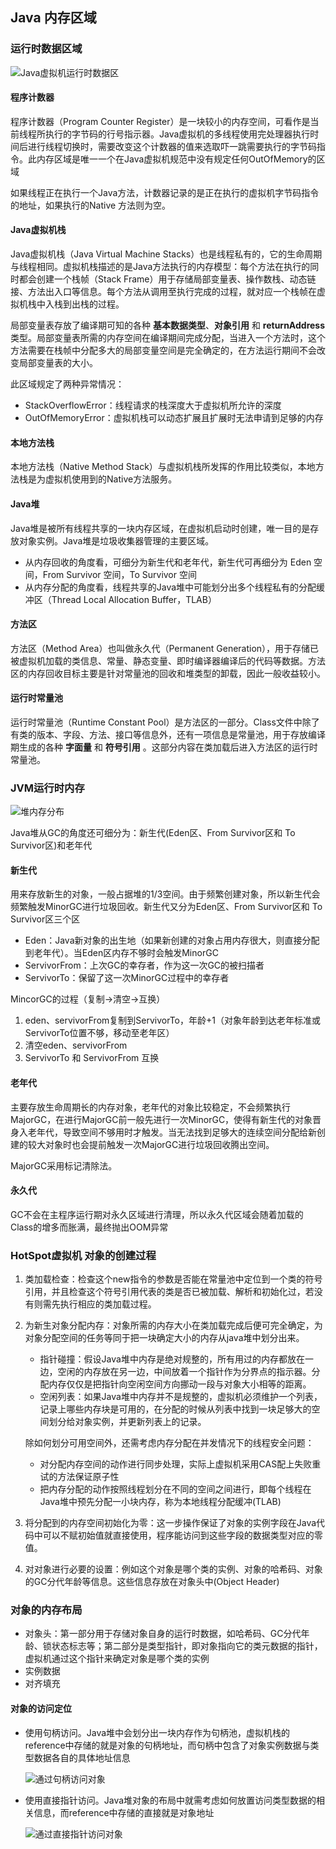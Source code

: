 ## Java 内存区域

### 运行时数据区域

![Java虚拟机运行时数据区](Java虚拟机运行时数据区.PNG)

#### 程序计数器

程序计数器（Program Counter Register）是一块较小的内存空间，可看作是当前线程所执行的字节码的行号指示器。Java虚拟机的多线程使用完处理器执行时间后进行线程切换时，需要改变这个计数器的值来选取吓一跳需要执行的字节码指令。此内存区域是唯一一个在Java虚拟机规范中没有规定任何OutOfMemory的区域

如果线程正在执行一个Java方法，计数器记录的是正在执行的虚拟机字节码指令的地址，如果执行的Native 方法则为空。

#### Java虚拟机栈

Java虚拟机栈（Java Virtual Machine Stacks）也是线程私有的，它的生命周期与线程相同。虚拟机栈描述的是Java方法执行的内存模型：每个方法在执行的同时都会创建一个栈帧（Stack Frame）用于存储局部变量表、操作数栈、动态链接、方法出入口等信息。每个方法从调用至执行完成的过程，就对应一个栈帧在虚拟机栈中入栈到出栈的过程。

局部变量表存放了编译期可知的各种 **基本数据类型**、**对象引用** 和 **returnAddress** 类型。局部变量表所需的内存空间在编译期间完成分配，当进入一个方法时，这个方法需要在栈帧中分配多大的局部变量空间是完全确定的，在方法运行期间不会改变局部变量表的大小。

此区域规定了两种异常情况：

+ StackOverflowError：线程请求的栈深度大于虚拟机所允许的深度
+ OutOfMemoryError：虚拟机栈可以动态扩展且扩展时无法申请到足够的内存

#### 本地方法栈

本地方法栈（Native Method Stack）与虚拟机栈所发挥的作用比较类似，本地方法栈是为虚拟机使用到的Native方法服务。

#### Java堆

Java堆是被所有线程共享的一块内存区域，在虚拟机启动时创建，唯一目的是存放对象实例。Java堆是垃圾收集器管理的主要区域。

+ 从内存回收的角度看，可细分为新生代和老年代，新生代可再细分为 Eden 空间，From Survivor 空间，To Survivor 空间
+ 从内存分配的角度看，线程共享的Java堆中可能划分出多个线程私有的分配缓冲区（Thread Local Allocation Buffer，TLAB）

#### 方法区

方法区（Method Area）也叫做永久代（Permanent Generation），用于存储已被虚拟机加载的类信息、常量、静态变量、即时编译器编译后的代码等数据。方法区的内存回收目标主要是针对常量池的回收和堆类型的卸载，因此一般收益较小。

#### 运行时常量池

运行时常量池（Runtime Constant Pool）是方法区的一部分。Class文件中除了有类的版本、字段、方法、接口等信息外，还有一项信息是常量池，用于存放编译期生成的各种 **字面量** 和 **符号引用** 。这部分内容在类加载后进入方法区的运行时常量池。

### JVM运行时内存

![堆内存分布](堆内存分布.PNG)

Java堆从GC的角度还可细分为：新生代(Eden区、From Survivor区和 To Survivor区)和老年代

#### 新生代

用来存放新生的对象，一般占据堆的1/3空间。由于频繁创建对象，所以新生代会频繁触发MinorGC进行垃圾回收。新生代又分为Eden区、From Survivor区和 To Survivor区三个区

+ Eden：Java新对象的出生地（如果新创建的对象占用内存很大，则直接分配到老年代）。当Eden区内存不够时会触发MinorGC
+ ServivorFrom：上次GC的幸存者，作为这一次GC的被扫描者
+ ServivorTo：保留了这一次MinorGC过程中的幸存者

MincorGC的过程（复制->清空->互换）

1. eden、servivorFrom复制到ServivorTo，年龄+1（对象年龄到达老年标准或ServivorTo位置不够，移动至老年区）
2. 清空eden、servivorFrom
3. ServivorTo 和 ServivorFrom 互换

#### 老年代

主要存放生命周期长的内存对象，老年代的对象比较稳定，不会频繁执行MajorGC，在进行MajorGC前一般先进行一次MinorGC，使得有新生代的对象晋身入老年代，导致空间不够用时才触发。当无法找到足够大的连续空间分配给新创建的较大对象时也会提前触发一次MajorGC进行垃圾回收腾出空间。

MajorGC采用标记清除法。

#### 永久代

GC不会在主程序运行期对永久区域进行清理，所以永久代区域会随着加载的Class的增多而胀满，最终抛出OOM异常

### HotSpot虚拟机 对象的创建过程

1. 类加载检查：检查这个new指令的参数是否能在常量池中定位到一个类的符号引用，并且检查这个符号引用代表的类是否已被加载、解析和初始化过，若没有则需先执行相应的类加载过程。

2. 为新生对象分配内存：对象所需的内存大小在类加载完成后便可完全确定，为对象分配空间的任务等同于把一块确定大小的内存从java堆中划分出来。

   + 指针碰撞：假设Java堆中内存是绝对规整的，所有用过的内存都放在一边，空闲的内存放在另一边，中间放着一个指针作为分界点的指示器。分配内存仅仅是把指针向空闲空间方向挪动一段与对象大小相等的距离。
   + 空闲列表：如果Java堆中内存并不是规整的，虚拟机必须维护一个列表，记录上哪些内存块是可用的，在分配的时候从列表中找到一块足够大的空间划分给对象实例，并更新列表上的记录。

   除如何划分可用空间外，还需考虑内存分配在并发情况下的线程安全问题：

   + 对分配内存空间的动作进行同步处理，实际上虚拟机采用CAS配上失败重试的方法保证原子性
   + 把内存分配的动作按照线程划分在不同的空间之间进行，即每个线程在Java堆中预先分配一小块内存，称为本地线程分配缓冲(TLAB)

3. 将分配到的内存空间初始化为零：这一步操作保证了对象的实例字段在Java代码中可以不赋初始值就直接使用，程序能访问到这些字段的数据类型对应的零值。

4. 对对象进行必要的设置：例如这个对象是哪个类的实例、对象的哈希码、对象的GC分代年龄等信息。这些信息存放在对象头中(Object Header)

### 对象的内存布局

+ 对象头：第一部分用于存储对象自身的运行时数据，如哈希码、GC分代年龄、锁状态标志等；第二部分是类型指针，即对象指向它的类元数据的指针，虚拟机通过这个指针来确定对象是哪个类的实例
+ 实例数据
+ 对齐填充

#### 对象的访问定位

+ 使用句柄访问。Java堆中会划分出一块内存作为句柄池，虚拟机栈的reference中存储的就是对象的句柄地址，而句柄中包含了对象实例数据与类型数据各自的具体地址信息

  ![通过句柄访问对象](通过句柄访问对象.PNG)

+ 使用直接指针访问。Java堆对象的布局中就需考虑如何放置访问类型数据的相关信息，而reference中存储的直接就是对象地址

  ![通过直接指针访问对象](通过直接指针访问对象.PNG) 